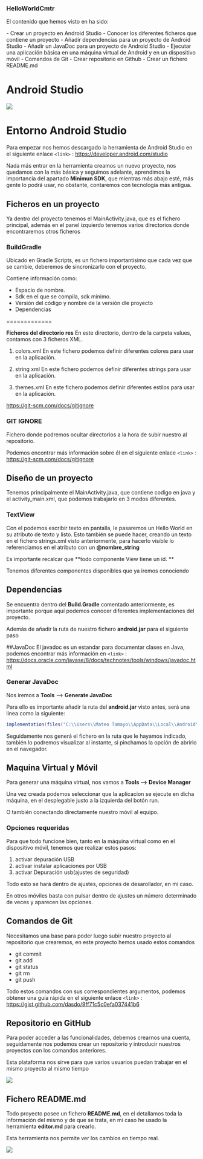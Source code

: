 ### HelloWorldCmtr
<p>
El contenido que hemos visto en ha sido: 
</p>
- Crear un proyecto en Android Studio
- Conocer los diferentes ficheros que contiene un proyecto
- Añadir dependencias para un proyecto de Android Studio
- Añadir un JavaDoc para un proyecto de Android Studio
- Ejecutar una aplicación básica en una máquina virtual de Android y en un dispositivo móvil
- Comandos de Git
- Crear repositorio en Github
- Crear un fichero README.md

# Android Studio

![](https://blogger.googleusercontent.com/img/b/R29vZ2xl/AVvXsEiKoAufYiAR36mWljxnxgUSxlgyQf7PRyPn3axUZPdDid7Cv7mVEuTCaA0PriHdRLPurGgI4sVFjmB_fMtKBgd6KWu_bDKdqMywm-AL-iOX3c69obt2sqeX5KVQVqkzcE8-xG-28yRDXx7X6-ZaNRIUlYmABYmi_8XfFYuYs5IMPU0gv9EbyutqDAfk/s1600/Android%20Studio%20-%20Header.png)

# Entorno Android Studio
Para empezar nos hemos descargado la herramienta de Android Studio en el siguiente enlace `<link>` : <https://developer.android.com/studio>

Nada más entrar en la herramienta creamos un nuevo proyecto, nos quedamos con la más básica y seguimos adelante, aprendimos la importancia del apartado **Minimun SDK**, que mientras más abajo esté, más gente lo podrá usar, no obstante, contaremos con tecnología más antigua.

## Ficheros en un proyecto
Ya dentro del proyecto tenemos el MainActivity.java, que es el fichero principal, además en el panel izquierdo tenemos varios directorios donde encontraremos otros ficheros

### BuildGradle
Ubicado en Gradle Scripts, es un fichero importantisimo que cada vez que se cambie, deberemos de sincronizarlo con el proyecto.

Contiene información como:
- Espacio de nombre. 
- Sdk en el que se compila, sdk minimo.
- Versión del código y nombre de la versión dle proyecto
- Dependencias

=============

**Ficheros del directorio res**
En este directorio, dentro de la carpeta values, contamos con 3 ficheros XML.

1. colors.xml
En este fichero podemos definir diferentes colores para usar en la aplicación.

2. string xml
En este fichero podemos definir diferentes strings para usar en la aplicación.

3. themes.xml
En este fichero podemos definir diferentes estilos para usar en la aplicación.

https://git-scm.com/docs/gitignore
### GIT IGNORE
Fichero donde podremos ocultar directorios a la hora de subir nuestro al repositorio.

Podemos encontrar más información sobre él en el siguiente enlace `<link>` : <https://git-scm.com/docs/gitignore>

## Diseño de un proyecto
Tenemos principalmente el MainActivity.java, que contiene codigo en java y el activity_main.xml, que podemos trabajarlo en 3 modos diferentes.

### TextView
Con el podemos escribir texto en pantalla, le pasaremos un Hello World en su atributo de texto y listo. Esto también se puede hacer, creando un texto en el fichero strings.xml visto anteriormente, para hacerlo visible lo referenciamos en el atributo con un **@nombre_string** 

Es importante recalcar que **todo componente View tiene un id.
**

Tenemos diferentes componentes disponibles que ya iremos conociendo

## Dependencias
Se encuentra dentro del **Build.Gradle** comentado anteriormente,  es importante porque aquí podemos conocer diferentes implementaciones del proyecto. 

Además de añadir la ruta de nuestro fichero **android.jar**
para el siguiente paso

##JavaDoc
El javadoc es un estandar para documentar clases en Java, podemos encontrar más información en `<link>` : <https://docs.oracle.com/javase/8/docs/technotes/tools/windows/javadoc.html>

### Generar JavaDoc
Nos iremos a **Tools** --> **Generate JavaDoc**

Para ello es importante añadir la ruta del **android.jar** visto antes, será una linea como la siguiente:
```java
implementation(files("C:\\Users\\Mateo Tamayo\\AppData\\Local\\Android\\Sdk\\platforms\\android-33\\android.jar"))
```

Seguidamente nos generá el fichero en la ruta que le hayamos indicado, también lo podremos visualizar al instante, si pinchamos la opción de abrirlo en el navegador.

## Maquina Virtual y Móvil
Para generar una máquina virtual, nos vamos a **Tools --> Device Manager**

Una vez creada podemos seleccionar que la aplicacion se ejecute en dicha máquina, en el desplegable justo a la izquierda del botón run.

O también conectando directamente nuestro móvil al equipo.

### Opciones requeridas
Para que todo funcione bien, tanto en la máquina virtual como en el dispositivo móvil, tenemos que realizar estos pasos: 

1. activar depuración USB
2. activar instalar aplicaciones por USB
3. activar Depuración usb(ajustes de seguridad)

Todo esto se hará dentro de ajustes, opciones de desarollador, en mi caso.

En otros móviles basta con pulsar dentro de ajustes un número determinado de veces y aparecen las opciones.

## Comandos de Git
Necesitamos una base para poder luego subir nuestro proyecto al repositorio que crearemos, en este proyecto hemos usado estos comandos
- git commit
- git add
- git status
- git rm
- git push 

Todo estos comandos con sus correspondientes argumentos, podemos obtener una guía rápida en el siguiente enlace ` <link> ` : <https://gist.github.com/dasdo/9ff71c5c0efa037441b6>

## Repositorio en GitHub
Para poder acceder a las funcionalidades, debemos crearnos una cuenta, seguidamente nos podemos crear un repositorio y introducir nuestros proyectos con los comandos anteriores.

Esta plataforma nos sirve para que varios usuarios puedan trabajar en el mismo proyecto al mismo tiempo

![](https://d1jnx9ba8s6j9r.cloudfront.net/blog/wp-content/uploads/2017/12/gitHub.png)

## Fichero README.md
Todo proyecto posee un fichero **README.md**, en el detallamos toda la información del mismo y de que se trata, en mi caso he usado la herramienta **editor.md** para crearlo.

Esta herramienta nos permite ver los cambios en tiempo real.

![](https://cdn.ourcodeworld.com/public-media/gallery/gallery-587d0e0ce101a.png)


